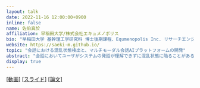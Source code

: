 ```yaml
---
layout: talk
date: 2022-11-16 12:00:00+0900
inline: false
name: 佐伯真於
affiliation: 早稲田大学/株式会社エキュメノポリス
bio: "早稲田大学 基幹理工学研究科 博士後期課程、Equmenopolis Inc. リサーチエンジニア。非言語情報の理解と生成に興味を持つ。"
website: https://saeki-m.github.io/
topic: "会話における混乱状態検出と、マルチモーダル会話AIプラットフォームの開発"
abstract: "会話においてユーザがシステムの発話が理解できずに混乱状態に陥ることがあるが、円滑な会話を実現する上で早期に検出し解消することが必要となる。一方で混乱の現象はこれまでほとんど研究されておらず、さらに稀にしか発生しないためデータが非常に少ないという課題がある。本発表では言語心理学の知見をもとにした混乱状態の分類と、各状態を誘発するための実験設計とデータの収集、さらに混乱検出のモデルについて紹介する。また本研究はマルチモーダル会話エージェントInteLLAをベースとしている。InteLLAは約10分間のインタビューを行い、英語能力の評価を行うことができる。InteLLAの開発や、技術的な課題について紹介する。"
display: true
---
```


[[動画]](https://www.youtube.com/watch?v=VEfIfcxQtKY) [[スライド]](https://speakerdeck.com/maosaeki/confusion-detection) [[論文]](https://www.isca-speech.org/archive/interspeech_2022/saeki22d_interspeech.html)
